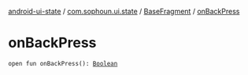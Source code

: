 [android-ui-state](../../index.md) / [com.sophoun.ui.state](../index.md) / [BaseFragment](index.md) / [onBackPress](./on-back-press.md)

# onBackPress

`open fun onBackPress(): `[`Boolean`](https://kotlinlang.org/api/latest/jvm/stdlib/kotlin/-boolean/index.html)